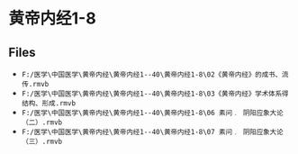 # 黄帝内经1-8

## Files

- `F:/医学\中国医学\黄帝内经\黄帝内经1--40\黄帝内经1-8\02《黄帝内经》的成书、流传.rmvb`
- `F:/医学\中国医学\黄帝内经\黄帝内经1--40\黄帝内经1-8\03《黄帝内经》学术体系得结构、形成.rmvb`
- `F:/医学\中国医学\黄帝内经\黄帝内经1--40\黄帝内经1-8\06 素问﹒ 阴阳应象大论（二）.rmvb`
- `F:/医学\中国医学\黄帝内经\黄帝内经1--40\黄帝内经1-8\07 素问﹒ 阴阳应象大论（三）.rmvb`
